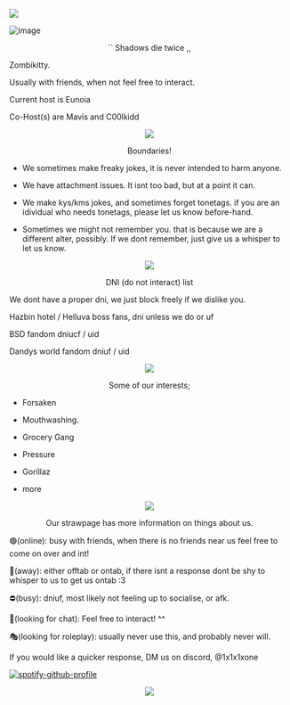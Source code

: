 ![](https://komarev.com/ghpvc/?username=zombikitty&color=bec9d4&label=♡)

![image](https://github.com/user-attachments/assets/31536813-028e-4003-b313-04f222672142)







<p align="center">
`` Shadows die twice ,,

Zombikitty.

Usually with friends, when not feel free to interact.

Current host is Eunoia

Co-Host(s) are Mavis and C00lkidd
</p>


<p align="center">
<img src="![image](https://github.com/user-attachments/assets/c790c61c-c074-44eb-9069-fee95071813f)">
</p>


<p align="center">
Boundaries!

- We sometimes make freaky jokes, it is never intended to harm anyone.

- We have attachment issues. It isnt too bad, but at a point it can.

- We make kys/kms jokes, and sometimes forget tonetags. if you are an idividual who needs tonetags, please let us know before-hand.

- Sometimes we might not remember you. that is because we are a different alter, possibly. If we dont remember, just give us a whisper to let us know.



<p align="center">
<img src="![image](https://github.com/user-attachments/assets/c790c61c-c074-44eb-9069-fee95071813f)">
</p>


<p align="center">
DNI (do not interact) list

We dont have a proper dni, we just block freely if we dislike you.

Hazbin hotel / Helluva boss fans, dni unless we do or uf

BSD fandom dniucf / uid

Dandys world fandom dniuf / uid



<p align="center">
<img src="![image](https://github.com/user-attachments/assets/c790c61c-c074-44eb-9069-fee95071813f)">
</p>


<p align="center">
Some of our interests;

- Forsaken

- Mouthwashing.

- Grocery Gang

- Pressure

- Gorillaz

+ more



<p align="center">
<img src="![image](https://github.com/user-attachments/assets/c790c61c-c074-44eb-9069-fee95071813f)">



<p align="center">
Our strawpage has more information on things about us.

🟢(online): busy with friends, when there is no friends near us feel free to come on over and int!

🌙(away): either offtab or ontab, if there isnt a response dont be shy to whisper to us to get us ontab :3 

⛔(busy): dniuf, most likely not feeling up to socialise, or afk.

💬(looking for chat): Feel free to interact! ^^

🎭(looking for roleplay): usually never use this, and probably never will.

If you would like a quicker response, DM us on discord, @1x1x1xone





[![spotify-github-profile](https://spotify-github-profile.kittinanx.com/api/view?uid=31v74xrdgiha5cc6je6xdu6rzkxm&cover_image=true&theme=novatorem&show_offline=true&background_color=121212&interchange=true&bar_color=bec9d4&bar_color_cover=false)](https://github.com/kittinan/spotify-github-profile)

<p align="center">
<img src="![image](https://github.com/user-attachments/assets/c790c61c-c074-44eb-9069-fee95071813f)">
</p>
